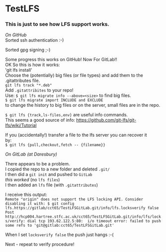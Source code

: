 # TestLFS
### This is just to see how LFS support works.
_On GitHub_  
Sorted ssh authentication :-)

Sorted gpg signing ;-)

Some progress this works on GitHub! Now For GitLab!!  
OK So this is how it works:  
'git lfs install'  
Choose the (potentially) big files (or file types) and 
add them to the .gitattributes file.  
`git lfs track "*.deb"`  
Add `.gitattribites` to your repo!  
Use:
`$ git lfs migrate info --above=<size>` to find big files.  
`$ git lfs migrate import INCLUDE and EXCLUDE`  
to change the history 
to big files or on the server, small files are in the repo.

`$ git lfs {track,ls-files,env}` are useful info commands.  
This seems a good source of info: https://github.com/git-lfs/git-lfs/wiki/Tutorial  

If you (accidentally!) transfer a file to the lfs server you can recover it  
by:  
`$ git lfs {pull,checkout,fetch -- {filename}}`

_On GitLab (at Daresbury)_

There appears to be a problem.  
I copied the repo to a new folder and deleted `.git/`  
I then did a `git init` and pushed to `GitLab`  
*this worked* (no `lfs files`)  
I then added an `lfs` file (with `.gitattributes`)

 I receive this output:  
 `Remote "origin" does not support the LFS locking API. Consider disabling it with:
   $ git config lfs.https://gitlab/cct65/TestLFSGitLab.git/info/lfs.locksverify false
     Post http://hcp004.hartree.stfc.ac.uk/cct65/TestLFSGitLab.git/info/lfs/locks/verify: dial tcp 193.62.122.5:80: 
     i/o timeout error: failed to push some refs to 'git@gitlab:cct65/TestLFSGitLab.git'`
 
 When I set `locksverify false` the push just hangs :-(
 
 Next - repeat to verify procedure!
